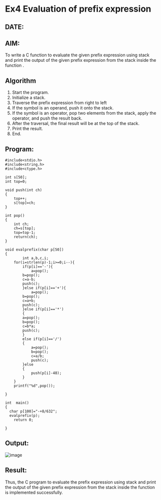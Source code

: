 # Ex4 Evaluation of prefix expression
## DATE:
## AIM:
To write a C function to evaluate the given prefix expression using stack and print the output of the given prefix expression from the stack inside the function . 

## Algorithm

1. Start the program.
2. Initialize a stack. 
3. Traverse the prefix expression from right to left
4. If the symbol is an operand, push it onto the stack.  
5. If the symbol is an operator, pop two elements from the stack, apply the operator, and push the result back.  
6. After the traversal, the final result will be at the top of the stack.
7. Print the result.
8. End.


## Program:
```
#include<stdio.h>
#include<string.h>
#include<ctype.h>

int s[50];
int top=0;

void push(int ch)
{
	top++;
	s[top]=ch;
}

int pop()
{
	int ch;
	ch=s[top];
	top=top-1;
	return(ch);
}

void evalprefix(char p[50])
{
        int a,b,c,i;
    for(i=strlen(p)-1;i>=0;i--){
        if(p[i]=='-'){
            a=pop();
		b=pop();
		c=a-b;
		push(c);
        }else if(p[i]=='+'){
            a=pop();
		b=pop();
		c=a+b;
		push(c);
        }else if(p[i]=='*')
		{	
		a=pop();
		b=pop();
		c=b*a;
		push(c);
		}
		else if(p[i]=='/')
		{
			a=pop();
			b=pop();
			c=a/b;
			push(c);
		}else
		{
			push(p[i]-48);
		}
    }
    printf("%d",pop());
    	
}

int  main()
{
  char p[100]="-+8/632";
  evalprefix(p);
	return 0;
	
}

```

## Output:

![image](https://github.com/user-attachments/assets/610808aa-d073-4eb3-ad3d-0af4a086a8b6)


## Result:
Thus, the C program to evaluate the prefix expression using stack and print the output of the given prefix expression from the stack inside the function is implemented successfully.
